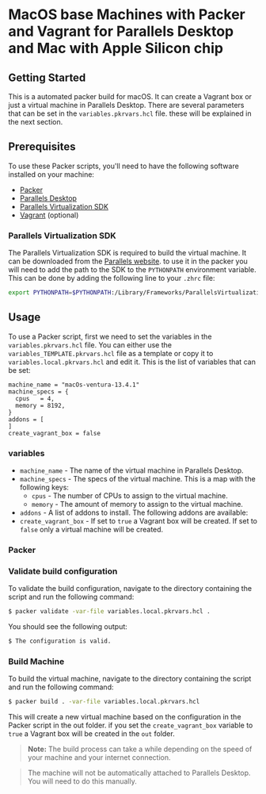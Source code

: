 # MacOS base Machines with Packer and Vagrant for Parallels Desktop and Mac with Apple Silicon chip

## Getting Started

This is a automated packer build for macOS. It can create a Vagrant box or just a virtual machine in Parallels Desktop.
There are several parameters that can be set in the `variables.pkrvars.hcl` file. these will be explained in the next section.

## Prerequisites

To use these Packer scripts, you'll need to have the following software installed on your machine:

* [Packer](https://www.packer.io/)
* [Parallels Desktop](https://www.parallels.com/products/desktop/)
* [Parallels Virtualization SDK](https://www.parallels.com/products/desktop/download/)
* [Vagrant](https://www.vagrantup.com/) (optional)

### Parallels Virtualization SDK

The Parallels Virtualization SDK is required to build the virtual machine. It can be downloaded from the [Parallels website](https://www.parallels.com/products/desktop/download/). to use it in the packer you will need to add the path to the SDK to the `PYTHONPATH` environment variable. This can be done by adding the following line to your `.zhrc` file:

  ```bash
  export PYTHONPATH=$PYTHONPATH:/Library/Frameworks/ParallelsVirtualizationSDK.framework/Versions/Current/Libraries/Python/3.7
  ```

## Usage

To use a Packer script, first we need to set the variables in the `variables.pkrvars.hcl` file. You can either use the `variables_TEMPLATE.pkrvars.hcl` file as a template or copy it to `variables.local.pkrvars.hcl` and edit it.
This is the list of variables that can be set:

```hcl
machine_name = "macOs-ventura-13.4.1"
machine_specs = {
  cpus   = 4,
  memory = 8192,
}
addons = [
]
create_vagrant_box = false
```

### variables

* `machine_name` - The name of the virtual machine in Parallels Desktop.
* `machine_specs` - The specs of the virtual machine. This is a map with the following keys:
  * `cpus` - The number of CPUs to assign to the virtual machine.
  * `memory` - The amount of memory to assign to the virtual machine.
* `addons` - A list of addons to install. The following addons are available:
* `create_vagrant_box` - If set to `true` a Vagrant box will be created. If set to `false` only a virtual machine will be created.

### Packer

### Validate build configuration

To validate the build configuration, navigate to the directory containing the script and run the following command:

```bash
$ packer validate -var-file variables.local.pkrvars.hcl .
```

You should see the following output:

```bash
$ The configuration is valid.
```

### Build Machine

To build the virtual machine, navigate to the directory containing the script and run the following command:

```bash
$ packer build . -var-file variables.local.pkrvars.hcl
```

This will create a new virtual machine based on the configuration in the Packer script in the out folder. if you set the `create_vagrant_box` variable to `true` a Vagrant box will be created in the `out` folder.

> **Note:** The build process can take a while depending on the speed of your machine and your internet connection.  

> The machine will not be automatically attached to Parallels Desktop. You will need to do this manually.
